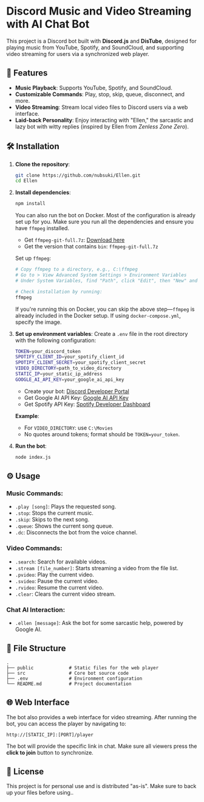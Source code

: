 # Discord Music and Video Streaming with AI Chat Bot 

This project is a Discord bot built with **Discord.js** and **DisTube**, designed for playing music from YouTube, Spotify, and SoundCloud, and supporting video streaming for users via a synchronized web player. 

## 🌟 Features

- **Music Playback**: Supports YouTube, Spotify, and SoundCloud.
- **Customizable Commands**: Play, stop, skip, queue, disconnect, and more.
- **Video Streaming**: Stream local video files to Discord users via a web interface.
- **Laid-back Personality**: Enjoy interacting with "Ellen," the sarcastic and lazy bot with witty replies (inspired by Ellen from *Zenless Zone Zero*).

## 🛠️ Installation

1. **Clone the repository**:

   ```bash
   git clone https://github.com/nubsuki/Ellen.git
   cd Ellen
   ```

2. **Install dependencies**:

   ```bash
   npm install
   ```

   You can also run the bot on Docker. Most of the configuration is already set up for you. Make sure you run all the dependencies and ensure you have `ffmpeg` installed.

   - Get `ffmpeg-git-full.7z`: [Download here](https://www.gyan.dev/ffmpeg/builds/)
   - Get the version that contains `bin`: `ffmpeg-git-full.7z`

   Set up `ffmpeg`:

   ```bash
   # Copy ffmpeg to a directory, e.g., C:\ffmpeg
   # Go to > View Advanced System Settings > Environment Variables
   # Under System Variables, find "Path", click "Edit", then "New" and add C:\ffmpeg\bin

   # Check installation by running:
   ffmpeg
   ```

   If you're running this on Docker, you can skip the above step—`ffmpeg` is already included in the Docker setup. If using `docker-compose.yml`, specify the image.

3. **Set up environment variables**: Create a `.env` file in the root directory with the following configuration:

   ```bash
   TOKEN=your_discord_token
   SPOTIFY_CLIENT_ID=your_spotify_client_id
   SPOTIFY_CLIENT_SECRET=your_spotify_client_secret
   VIDEO_DIRECTORY=path_to_video_directory
   STATIC_IP=your_static_ip_address
   GOOGLE_AI_API_KEY=your_google_ai_api_key
   ```

   - Create your bot: [Discord Developer Portal](https://discord.com/developers/applications)
   - Get Google AI API Key: [Google AI API Key](https://ai.google.dev/gemini-api/docs/api-key)
   - Get Spotify API Key: [Spotify Developer Dashboard](https://developer.spotify.com/dashboard)

   **Example**:
   
   - For `VIDEO_DIRECTORY`: use `C:\Movies`
   - No quotes around tokens; format should be `TOKEN=your_token`.

4. **Run the bot**:

   ```bash
   node index.js
   ```

## ⚙️ Usage

### Music Commands:
- `.play [song]`: Plays the requested song.
- `.stop`: Stops the current music.
- `.skip`: Skips to the next song.
- `.queue`: Shows the current song queue.
- `.dc`: Disconnects the bot from the voice channel.

### Video Commands:
- `.search`: Search for available videos.
- `.stream [file_number]`: Starts streaming a video from the file list.
- `.pvideo`: Play the current video.
- `.svideo`: Pause the current video.
- `.rvideo`: Resume the current video.
- `.clear`: Clears the current video stream.

### Chat AI Interaction:
- `.ellen [message]`: Ask the bot for some sarcastic help, powered by Google AI. 

## 📂 File Structure

```
.
├── public             # Static files for the web player
├── src                # Core bot source code
├── .env               # Environment configuration
└── README.md          # Project documentation
```

## 🌐 Web Interface

The bot also provides a web interface for video streaming. After running the bot, you can access the player by navigating to:

```
http://[STATIC_IP]:[PORT]/player
```

The bot will provide the specific link in chat. Make sure all viewers press the **click to join** button to synchronize.

## 📝 License

This project is for personal use and is distributed "as-is". Make sure to back up your files before using..

